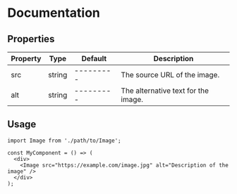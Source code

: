 # Documentation

## Properties

| Property | Type   | Default   | Description                          |
| -------- | ------ | --------- | ------------------------------------ |
| src      | string | --------- | The source URL of the image.         |
| alt      | string | --------- | The alternative text for the image.  |

## Usage

```tsx
import Image from './path/to/Image';

const MyComponent = () => (
  <div>
    <Image src="https://example.com/image.jpg" alt="Description of the image" />
  </div>
);
